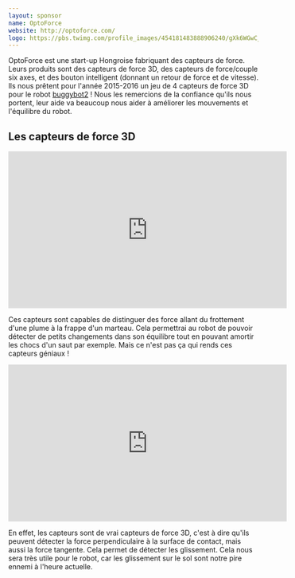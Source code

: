 ```yaml
---
layout: sponsor
name: OptoForce
website: http://optoforce.com/
logo: https://pbs.twimg.com/profile_images/454181483888906240/gXk6WGwC_400x400.png
---
```


OptoForce est une start-up Hongroise fabriquant des capteurs de force. Leurs produits sont des capteurs de force 3D, des capteurs de force/couple six axes, et des bouton intelligent (donnant un retour de force et de vitesse). Ils nous prêtent pour l'année 2015-2016 un jeu de 4 capteurs de force 3D pour le robot [buggybot2]({{site.baseurl}}/projects/buggybot.html) ! Nous les remercions de la confiance qu'ils nous portent, leur aide va beaucoup nous aider à améliorer les mouvements et l'équilibre du robot.

<!--more-->

## Les capteurs de force 3D

<div class="center">
<iframe width="560" height="315" src="https://www.youtube.com/embed/RsYpnaNIIWA" frameborder="0" allowfullscreen></iframe>
</div>

Ces capteurs sont capables de distinguer des force allant du frottement d'une plume à la frappe d'un marteau. Cela permettrai au robot de pouvoir détecter de petits changements dans son équilibre tout en pouvant amortir les chocs d'un saut par exemple. Mais ce n'est pas ça qui rends ces capteurs géniaux !

<div class="center">
<iframe width="560" height="315" src="https://www.youtube.com/embed/PnW6lH9Wu6I" frameborder="0" allowfullscreen></iframe>
</div>

En effet, les capteurs sont de vrai capteurs de force 3D, c'est à dire qu'ils peuvent détecter la force perpendiculaire à la surface de contact, mais aussi la force tangente. Cela permet de détecter les glissement. Cela nous sera très utile pour le robot, car les glissement sur le sol sont notre pire ennemi à l'heure actuelle.
